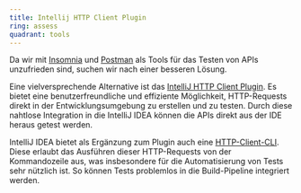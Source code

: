 ```yaml
---
title: Intellij HTTP Client Plugin
ring: assess
quadrant: tools
---
```


Da wir mit [Insomnia][insomnia] und [Postman][postman] als Tools für das Testen von APIs unzufrieden sind, suchen wir
nach einer besseren Lösung.

Eine vielversprechende Alternative ist das [IntelliJ HTTP Client Plugin][intellij-http-client-plugin]. Es bietet eine
benutzerfreundliche und effiziente Möglichkeit, HTTP-Requests direkt in der Entwicklungsumgebung zu erstellen und zu
testen. Durch diese nahtlose Integration in die IntelliJ IDEA können die APIs direkt aus der IDE heraus getest werden.

IntelliJ IDEA bietet als Ergänzung zum Plugin auch eine [HTTP-Client-CLI][http-client-cli]. Diese erlaubt das Ausführen
dieser HTTP-Requests von der Kommandozeile aus, was insbesondere für die Automatisierung von Tests sehr nützlich ist. So
können Tests problemlos in die Build-Pipeline integriert werden.

[insomnia]: ../tools/insomnia.html
[postman]: https://www.postman.com/
[intellij-http-client-plugin]: https://www.jetbrains.com/help/idea/http-client-in-product-code-editor.html
[http-client-cli]: https://www.jetbrains.com/help/idea/http-client-cli.html
